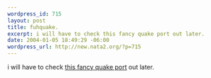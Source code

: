 ```yaml
--- 
wordpress_id: 715
layout: post
title: fuhquake.
excerpt: i will have to check this fancy quake port out later.
date: 2004-01-05 18:49:29 -06:00
wordpress_url: http://new.nata2.org/?p=715
---
```

i will have to check <a href="http://www.fuhquake.net/">this fancy quake port</a> out later.
